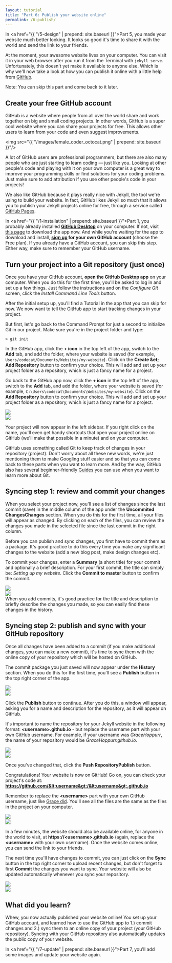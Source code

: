 ```yaml
---
layout: tutorial
title: "Part 6: Publish your website online"
permalink: /6-publish/
---
```


In <a href="{{ "/5-design" | prepend: site.baseurl }}">Part 5</a>, you made your website much better looking. It looks so good it's time to share it with the world and send the link to your friends.

At the moment, your awesome website lives on your computer. You can visit it in your web browser after you run it from the Terminal with `jekyll serve`. Unfortunately, this doesn't yet make it available to anyone else. Which is why we'll now take a look at how you can publish it online with a little help from <a href="https://github.com" target="_blank">GitHub</a>.

<div class="hint">
Note: You can skip this part and come back to it later.
</div>

## Create your free GitHub account

GitHub is a website where people from all over the world share and work together on big and small coding projects. In other words, GitHub is a super cool website where you can share your projects for free. This allows other users to learn from your code and even suggest improvements.

<img src="{{ "/images/female_coder_octocat.png" | prepend: site.baseurl }}"/>

A lot of GitHub users are professional programmers, but there are also many people who are just starting to learn coding — just like you. Looking at other people's code and playing with it on your own computer is a great way to improve your programming skills or find solutions for your coding problems. Just make sure to add attribution if you use other people's code in your projects!

We also like GitHub because it plays really nice with Jekyll, the tool we're using to build your website. In fact, GitHub likes Jekyll so much that it allows you to publish your Jekyll projects online for free, through a service called <a href="https://pages.github.com/" target="_blank">GitHub Pages</a>.

In <a href="{{ "/1-installation" | prepend: site.baseurl }}">Part 1</a>, you probably already installed **<a href="https://desktop.github.com/">GitHub Desktop</a>** on your computer. If not, visit <a href="https://desktop.github.com/" target="_blank">this page</a> to download the app now. And while you're waiting for the app to download and install, **[sign up](https://github.com/join) for your own GitHub account** (choose the Free plan). If you already have a GitHub account, you can skip this step. Either way, make sure to remember your GitHub username.

## Turn your project into a Git repository (just once)

Once you have your GitHub account, **open the GitHub Desktop app** on your computer. When you do this for the first time, you'll be asked to log in and set up a few things. <span class="os-switch show"><span class="osx">Just follow the instructions and on the <em>Configure Git</em> screen, click the <em>Install Command Line Tools</em> button.</span><span class="wins"></span></span>

After the initial setup up, you'll find a Tutorial in the app that you can skip for now. We now want to tell the GitHub app to start tracking changes in your project.

<div class="os-switch show">
<div class="osx"></div>
<div class="wins">
	<p>But first, let's go back to the Command Prompt for just a second to initialize Git in our project. Make sure you're in the project folder and type:</p>
	<pre><code>&gt; git init</code></pre>
</div>
</div>

<div class="os-switch show">
<div class="osx">
	<p>In the GitHub app, click the <strong>+ icon</strong> in the top left of the app, switch to the <strong>Add</strong> tab, and add the folder, where your website is saved (for example, <code>Users/codecat/Documents/Websites/my-website</code>). Click on the <strong>Create &et; Add Repository</strong> button to confirm your choice. This will add and set up your project folder as a repository, which is just a fancy name for a project.</p>
</div>
<div class="wins">
	<p>Go back to the GitHub app now, click the <strong>+ icon</strong> in the top left of the app, switch to the <strong>Add</strong> tab, and add the folder, where your website is saved (for example, <code>C:\Users\codecat\Documents\Websites/my-website</code>). Click on the <strong>Add Repository</strong> button to confirm your choice. This will add and set up your project folder as a repository, which is just a fancy name for a project.</p>
</div>
</div>

<div class="os-switch"><div class="osx"><img src="{{ "/images/github-mac-0-add-repo-part.png" | prepend: site.baseurl }}"/></div><div class="wins"><img src="{{ "/images/github-win-0-add-repo-part.png" | prepend: site.baseurl }}"/></div></div>

Your project will now appear in the left sidebar. If you right click on the name, you'll even get handy shortcuts that open your project online on GitHub (we'll make that possible in a minute) and on your computer.

<div class="more">
GitHub uses something called Git to keep track of changes in your repository (project). Don't worry about all these new words, we're just mentioning them to make Googling stuff easier and so that you can come back to these parts when you want to learn more. And by the way, GitHub also has several beginner-friendly <a href="https://guides.github.com/" target="_blank">Guides</a> you can use when you want to learn more about Git.
</div>

## Syncing step 1: review and commit your changes

When you select your project now, you'll see a list of changes since the last commit (save) in the middle column of the app under the **<span class="os-switch"><span class="osx">Uncommited Changes</span><span class="wins">Changes</span></span>** section. When you do this for the first time, all your files will appear as changed. By clicking on each of the files, you can review the changes you made in the selected file since the last commit in the right column.

Before you can publish and sync changes, you first have to commit them as a package. It's good practice to do this every time you make any significant changes to the website (add a new blog post, make design changes etc).

To commit your changes, enter a **Summary** (a short title) for your commit and optionally a brief description. For your first commit, the title can simply be: *Setting up my website*. Click the **Commit to master** button to confirm the commit. 

<div class="os-switch"><div class="osx"><img src="{{ "/images/github-mac-1-review-changes.png" | prepend: site.baseurl }}"/></div><div class="wins"><img src="{{ "/images/github-win-1-review-changes.png" | prepend: site.baseurl }}"/></div></div>

<div class="hint">
When you add commits, it's good practice for the title and description to briefly describe the changes you made, so you can easily find these changes in the history.
</div>

## Syncing step 2: publish and sync with your GitHub repository

Once all changes have been added to a commit (if you make additional changes, you can make a new commit), it's time to sync them with the online copy of your repository which will be hosted on GitHub.

The commit package you just saved will now appear under the **History** section. When you do this for the first time, you'll see a **Publish** button in the top right corner of the app. 

<div class="os-switch"><div class="osx"><img src="{{ "/images/github-mac-1-review-changes-sync.png" | prepend: site.baseurl }}"/></div><div class="wins"><img src="{{ "/images/github-win-1-review-changes-sync.png" | prepend: site.baseurl }}"/></div></div>

Click the **Publish** button to continue. After you do this, a window will appear, asking you for a name and description for the repository, as it will appear on GitHub.

It's important to name the repository for your Jekyll website in the following format: **&lt;username&gt;.github.io** - but replace the username part with your own GitHub username. For example, if your username was *GraceHoppurr*, the name of your repository would be *GraceHoppurr.github.io*.

<div class="os-switch"><div class="osx"><img src="{{ "/images/github-mac-2-create-repo.png" | prepend: site.baseurl }}"/></div><div class="wins"><img src="{{ "/images/github-win-2-create-repo.png" | prepend: site.baseurl }}"/></div></div>

Once you've changed that, click the **<span class="os-switch"><span class="osx">Push Repository</span><span class="wins">Publish</span></span>** button.

Congratulations! Your website is now on GitHub! Go on, you can check your project's code at: **https://github.com/&lt;username&gt;/&lt;username&gt;.github.io** 

Remember to replace the **&lt;username&gt;** part with your own GitHub username, just like <a href="https://github.com/GraceHoppurr/GraceHoppurr.github.io" target="_blank">Grace did</a>. You'll see all the files are the same as the files in the project on your computer.

<div class="os-switch"><div class="osx"><img src="{{ "/images/github-published-repo.png" | prepend: site.baseurl }}"/></div><div class="wins"><img src="{{ "/images/github-published-repo-win.png" | prepend: site.baseurl }}"/></div></div>

In a few minutes, the website should also be available online, for anyone in the world to visit, at **https://&lt;username&gt;.github.io** (again, replace the **&lt;username&gt;** with your own username). Once the website comes online, you can send the link to your friends. 

The next time you'll have changes to commit, you can just click on the **Sync** button in the top right corner to upload recent changes, but don't forget to first **Commit** the changes you want to sync. Your website will also be updated automatically whenever you sync your repository.

<div class="os-switch"><div class="osx"><img src="{{ "/images/github-mac-3-update.png" | prepend: site.baseurl }}"/></div><div class="wins"><img src="{{ "/images/github-win-3-update.png" | prepend: site.baseurl }}"/></div></div>

<div class="recap">
<h2>What did you learn?</h2>
Whew, you now actually published your website online! You set up your GitHub account, and learned how to use the GitHub app to 1.) commit changes and 2.) sync them to an online copy of your project (your GitHub repository). Syncing with your GitHub repository also automatically updates the public copy of your website.
</div>

In <a href="{{ "/7-update" | prepend: site.baseurl }}">Part 7</a>, you'll add some images and update your website again.
